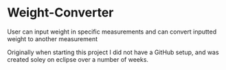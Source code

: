 # Weight-Converter
User can input weight in specific measurements and can convert inputted weight to another measurement

Originally when starting this project I did not have a GitHub setup, and was created soley on eclipse over a number of weeks.
